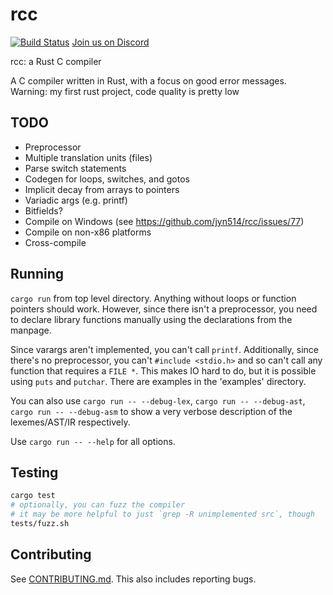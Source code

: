 # rcc

[![Build Status](https://travis-ci.org/jyn514/rcc.svg?branch=master)](https://travis-ci.org/jyn514/rcc)
[Join us on Discord](https://discord.gg/2jRDZDU)

rcc: a Rust C compiler

A C compiler written in Rust, with a focus on good error messages. Warning: my first rust project, code quality is pretty low

## TODO

- Preprocessor
- Multiple translation units (files)
- Parse switch statements
- Codegen for loops, switches, and gotos
- Implicit decay from arrays to pointers
- Variadic args (e.g. printf)
- Bitfields?
- Compile on Windows (see https://github.com/jyn514/rcc/issues/77)
- Compile on non-x86 platforms
- Cross-compile

## Running

`cargo run` from top level directory.
Anything without loops or function pointers should work.
However, since there isn't a preprocessor, you need to declare library functions
manually using the declarations from the manpage.

Since varargs aren't implemented, you can't call `printf`.
Additionally, since there's no preprocessor, you can't `#include <stdio.h>`
and so can't call any function that requires a `FILE *`. This makes IO hard to do,
but it is possible using `puts` and `putchar`.
There are examples in the 'examples' directory.

You can also use `cargo run -- --debug-lex`, `cargo run -- --debug-ast`, `cargo run -- --debug-asm`
to show a very verbose description of the lexemes/AST/IR respectively.

Use `cargo run -- --help` for all options.

## Testing

```sh
cargo test
# optionally, you can fuzz the compiler
# it may be more helpful to just `grep -R unimplemented src`, though
tests/fuzz.sh
```

## Contributing

See [CONTRIBUTING.md](CONTRIBUTING.md).
This also includes reporting bugs.
